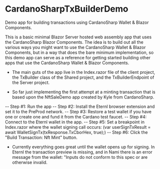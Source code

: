 # CardanoSharpTxBuilderDemo
Demo app for building transactions using CardanoSharp Wallet &amp; Blazor Components.

This is a basic minimal Blazor Server hosted web assembly app that uses the CardanoSharp Blazor Components. 
The idea is to build out all the various ways you might want to use the CardanoSharp Wallet & Blazor Components, but in a way that does the bare minimum implementation, so this demo app can serve as a reference for getting started building other apps that use the CardanoSharp Wallet & Blazor Components.

- The main guts of the app live in the Index.razor file of the client project, the TxBuilder class of the Shared project, and the TxBuilderEndpoint of the Server project.

- So far just implementing the first attempt at a minting transaction that is based upon the NftSaleDemo app created by Kyle from CardanoSharp.

-- Step #1: Run the app
-- Step #2: Install the Eternl browser extension and set it to the PreProd network.
-- Step #3: Restore a test wallet if you have one or create one and fund it from the Cardano test faucet.
-- Step #4: Connect to the Eternl wallet in the app.
-- Step #5: Set a breakpoint in Index.razor where the wallet signing call occurs: (var userSignTxResult = await WalletSignTx(txResponse.TxCborHex, true);)
-- Step #6: Click the "Build Transaction: Nft Mint" button.

 - Currently everything goes great until the wallet opens up for signing. In Eternl the transaction preview is missing, and in Nami there is an error message from the wallet: "Inputs do not conform to this spec or are otherwise invalid.
